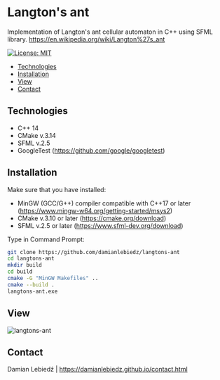 # Langton's ant
Implementation of Langton's ant cellular automaton in C++ using SFML library.
https://en.wikipedia.org/wiki/Langton%27s_ant

[![License: MIT](https://img.shields.io/badge/License-MIT-yellow.svg)](https://opensource.org/licenses/MIT)

- [Technologies](#technologies)
- [Installation](#installation)
- [View](#view)
- [Contact](#contact)

## Technologies
- C++ 14
- CMake v.3.14
- SFML v.2.5
- GoogleTest (https://github.com/google/googletest)

## Installation
Make sure that you have installed:
- MinGW (GCC/G++) compiler compatible with C++17 or later (https://www.mingw-w64.org/getting-started/msys2)
- CMake v.3.10 or later (https://cmake.org/download)
- SFML v.2.5 or later (https://www.sfml-dev.org/download)

Type in Command Prompt:
```bash
git clone https://github.com/damianlebiedz/langtons-ant
cd langtons-ant
mkdir build
cd build
cmake -G "MinGW Makefiles" ..
cmake --build .
langtons-ant.exe
```

## View
![langtons-ant](https://github.com/user-attachments/assets/9b71c99d-df5e-4b80-b68b-0046e1f5defd)

## Contact
Damian Lebiedź | https://damianlebiedz.github.io/contact.html
